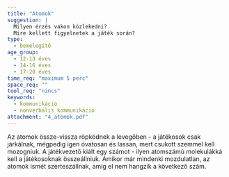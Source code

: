 ```yaml
---
title: "Atomok"
suggestion: | 
  Milyen érzés vakon közlekedni?
  Mire kellett figyelnetek a játék során?
type:
  - bemelegítő
age_group:
  - 12-13 éves
  - 14-16 éves
  - 17-20 éves
time_req: "maximum 5 perc"
space_req: ""
tool_req: "nincs"
keywords: 
  - kommunikáció
  - nonverbális kommunikáció
attachment: "4_atomok.pdf"
---
```


 Az atomok össze-vissza röpködnek a levegőben - a játékosok csak járkálnak, mégpedig igen óvatosan és lassan, mert csukott szemmel kell mozogniuk. A játékvezető kiált egy számot - ilyen atomszámú molekulákká kell a játékosoknak összeállniuk. Amikor már mindenki mozdulatlan, az atomok ismét szerteszállnak, amíg el nem hangzik a következő szám.  
  
